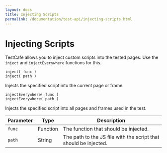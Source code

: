 ```yaml
---
layout: docs
title: Injecting Scripts
permalink: /documentation/test-api/injecting-scripts.html
---
```

# Injecting Scripts

TestCafe allows you to inject custom scripts into the tested pages. Use the `inject` and `injectEverywhere` functions for this.

```text
inject( func )
inject( path )
```

Injects the specified script into the current page or frame.

```text
injectEverywhere( func )
injectEverywhere( path )
```

Injects the specified script into all pages and frames used in the test.

Parameter | Type     | Description
--------- | -------- | ----------------------------------------------------------------
`func`    | Function | The function that should be injected.
`path`    | String   | The path to the JS file with the script that should be injected.